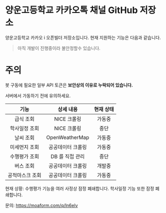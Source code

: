 # 양운고등학교 카카오톡 채널 GitHub 저장소

양운고등학교 카카오 i 오픈빌더 저장소입니다. 현재 지원하는 기능은 다음과 같습니다.

>아직 개발이 진행중이라 불안정할수 있습니다.

# 주의
봇 구동에 필요한 일부 API 토큰은 **보안상의 이유로 누락되어 있습니다.**

서버에서 가동하기 전에 유의하세요.

| 기능 | 상세 내용 | 현재 상태 |
|:--------:|:--------:|:--------:|
| 급식 조회 | NICE 크롤링 | 가동중 |
| 학사일정 조회 | NICE 크롤링 | 중단 |
| 날씨 조회 | OpenWeatherMap | 가동중 |
| 미세먼지 조회 | 공공데이터 크롤링 | 가동중 |
| 수행평가 조회 | DB 를 직접 관리 | 중단 |
| 버스 조회 | 공공데이터 크롤링 | 개발중 |
| 공적마스크 조회 | 공공데이터 크롤링 | 가동중 |

현재 상황: 수행평가 기능을 여러 사정상 잠정 폐쇄합니다.
         학사일정 기능 또한 잠정 폐쇄합니다.

문의: <https://moaform.com/q/ln6elv>
